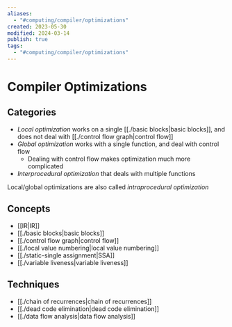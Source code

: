 ```yaml
---
aliases:
  - "#computing/compiler/optimizations"
created: 2023-05-30
modified: 2024-03-14
publish: true
tags:
  - "#computing/compiler/optimizations"
---
```

# Compiler Optimizations
## Categories
- *Local optimization* works on a single [[./basic blocks|basic blocks]], and does not deal with [[./control flow graph|control flow]]
- *Global optimization* works with a single function, and deal with control flow
  - Dealing with control flow makes optimization much more complicated
- *Interprocedural optimization* that deals with multiple functions

Local/global optimizations are also called *intraprocedural optimization*

## Concepts
- [[IR|IR]]
- [[./basic blocks|basic blocks]]
- [[./control flow graph|control flow]]
- [[./local value numbering|local value numbering]]
- [[./static-single assignment|SSA]]
- [[./variable liveness|variable liveness]]
## Techniques
- [[./chain of recurrences|chain of recurrences]]
- [[./dead code elimination|dead code elimination]]
- [[./data flow analysis|data flow analysis]]